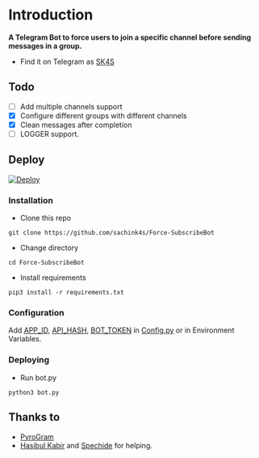 # Introduction
**A Telegram Bot to force users to join a specific channel before sending messages in a group.**
- Find it on Telegram as [SK4S](https://t.me/SK4S_SubscribeBot)

## Todo
- [ ] Add multiple channels support
- [X] Configure different groups with different channels
- [X] Clean messages after completion
- [ ] LOGGER support.

## Deploy

[![Deploy](https://www.herokucdn.com/deploy/button.svg)](https://heroku.com/deploy?template=https://github.com/rajaganapathy2000/Force-SubscribeBot/tree/master)

### Installation
- Clone this repo
```
git clone https://github.com/sachink4s/Force-SubscribeBot
```
- Change directory
```
cd Force-SubscribeBot
```
- Install requirements
```
pip3 install -r requirements.txt
```

### Configuration
Add [APP_ID](https://my.telegram.org/apps), [API_HASH](https://my.telegram.org/apps), [BOT_TOKEN](https://t.me/botfather) in [Config.py](Config.py) or in Environment Variables.

### Deploying
- Run bot.py
```
python3 bot.py
```

## Thanks to
- [PyroGram](https://PyroGram.org)
- [Hasibul Kabir](https://GitHub.com/hasibulkabir) and [Spechide](https://GitHub.com/spechide) for helping.
